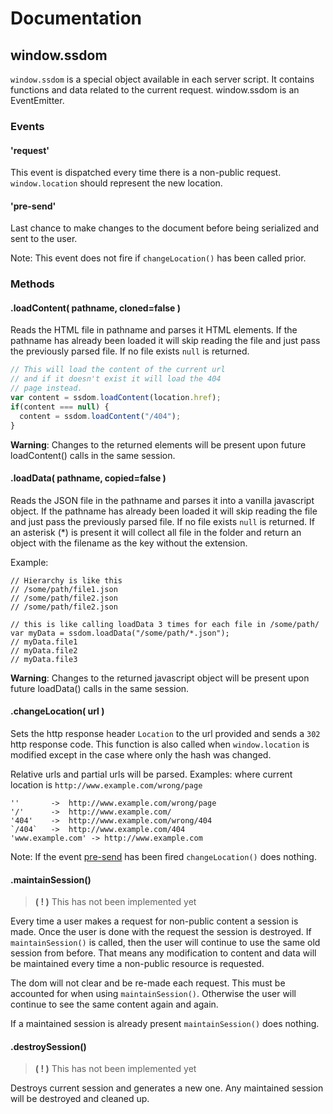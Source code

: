 # Documentation

## window.ssdom
`window.ssdom` is a special object available in each server script. It contains functions and data related to the current request. window.ssdom is an EventEmitter.

### Events
#### 'request'
This event is dispatched every time there is a non-public request. `window.location` should represent the new location.

#### 'pre-send'
Last chance to make changes to the document before being serialized and sent to the user.

Note: This event does not fire if `changeLocation()` has been called prior.

### Methods
#### .loadContent( pathname, cloned=false )
Reads the HTML file in pathname and parses it HTML elements. If the pathname has already been loaded it will skip reading the file and just pass the previously parsed file. If no file exists `null` is returned.

```javascript
// This will load the content of the current url
// and if it doesn't exist it will load the 404
// page instead.
var content = ssdom.loadContent(location.href);
if(content === null) {
  content = ssdom.loadContent("/404");
}
```

**Warning**: Changes to the returned elements will be present upon future loadContent() calls in the same session.

#### .loadData( pathname, copied=false )
Reads the JSON file in the pathname and parses it into a vanilla javascript object. If the pathname has already been loaded it will skip reading the file and just pass the previously parsed file. If no file exists `null` is returned. If an asterisk (\*) is present it will collect all file in the folder and return an object with the filename as the key without the extension.

Example:
```
// Hierarchy is like this
// /some/path/file1.json
// /some/path/file2.json
// /some/path/file2.json

// this is like calling loadData 3 times for each file in /some/path/
var myData = ssdom.loadData("/some/path/*.json");
// myData.file1
// myData.file2
// myData.file3
```

**Warning**: Changes to the returned javascript object will be present upon future loadData() calls in the same session.

#### .changeLocation( url )
Sets the http response header `Location` to the url provided and sends a `302` http response code. This function is also called when `window.location` is modified except in the case where only the hash was changed.

Relative urls and partial urls will be parsed. Examples: where current location is `http://www.example.com/wrong/page`
```
''       ->  http://www.example.com/wrong/page
'/'      ->  http://www.example.com/
'404'    ->  http://www.example.com/wrong/404
`/404`   ->  http://www.example.com/404
'www.example.com' -> http://www.example.com
```

Note: If the event [pre-send](#pre-send) has been fired `changeLocation()` does nothing.

#### .maintainSession()
> **( ! )** This has not been implemented yet

Every time a user makes a request for non-public content a session is made. Once the user is done with the request the session is destroyed. If `maintainSession()` is called, then the user will continue to use the same old session from before. That means any modification to content and data will be maintained every time a non-public resource is requested.

The dom will not clear and be re-made each request. This must be accounted for when using `maintainSession()`. Otherwise the user will continue to see the same content again and again.

If a maintained session is already present `maintainSession()` does nothing.

#### .destroySession()
> **( ! )** This has not been implemented yet

Destroys current session and generates a new one. Any maintained session will be destroyed and cleaned up.

